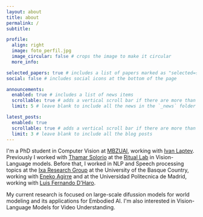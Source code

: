 ```yaml
---
layout: about
title: about
permalink: /
subtitle: 

profile:
  align: right
  image: foto_perfil.jpg
  image_circular: false # crops the image to make it circular
  more_info: 

selected_papers: true # includes a list of papers marked as "selected={true}"
social: false # includes social icons at the bottom of the page

announcements:
  enabled: true # includes a list of news items
  scrollable: true # adds a vertical scroll bar if there are more than 3 news items
  limit: 5 # leave blank to include all the news in the `_news` folder

latest_posts:
  enabled: true
  scrollable: true # adds a vertical scroll bar if there are more than 3 new posts items
  limit: 3 # leave blank to include all the blog posts
---
```


I'm a PhD student in Computer Vision at [MBZUAI](https://mbzuai.ac.ae/), working with [Ivan Laptev](https://www.di.ens.fr/~laptev/). Previously I worked with [Thamar Solorio](http://solorio.uh.edu/) at the [Ritual Lab](https://ritual-mbzuai.github.io/web/) in Vision-Language models. Before that, I worked in NLP and Speech processing topics at the [Ixa Research Group](https://www.ehu.eus/es/) at the University of the Basque Country, working with [Eneko Agirre](https://eagirre.github.io/) and at the Universidad Politecnica de Madrid, working with [Luis Fernando D'Haro](https://blogs.upm.es/gthau/luis-fernando-dharo/).

My current research is focused on large-scale difussion models for world modeling and its applications for Embodied AI. I'm also interested in Vision-Language Models for Video Understanding.